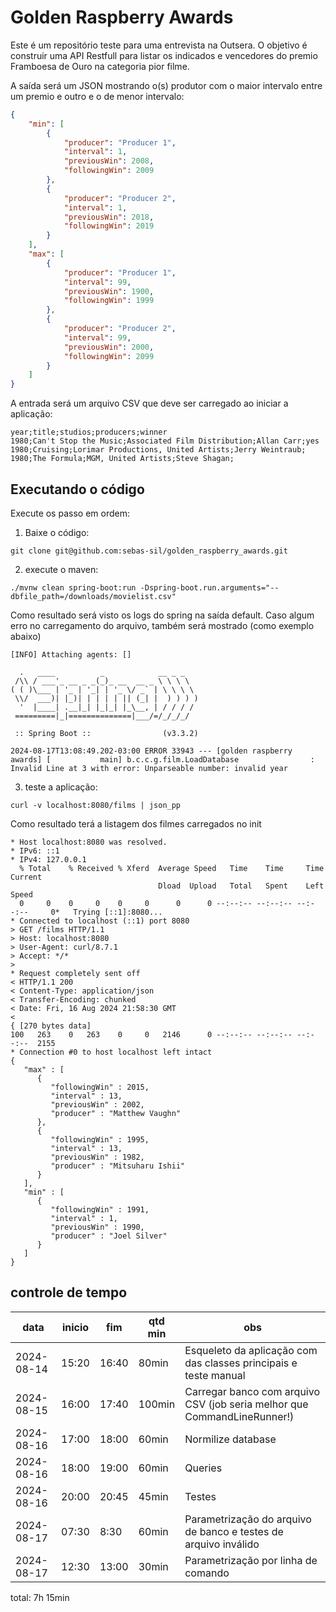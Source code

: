 # Golden Raspberry Awards

Este é um repositório teste para uma entrevista na Outsera. O objetivo é construir uma API Restfull para listar os indicados e vencedores do premio Framboesa de Ouro na categoria pior filme.

A saída será um JSON mostrando o(s) produtor com o maior intervalo entre um premio e outro e o de menor intervalo:

```json
{
    "min": [
        {
            "producer": "Producer 1",
            "interval": 1,
            "previousWin": 2008,
            "followingWin": 2009
        },
        {
            "producer": "Producer 2",
            "interval": 1,
            "previousWin": 2018,
            "followingWin": 2019
        }
    ],
    "max": [
        {
            "producer": "Producer 1",
            "interval": 99,
            "previousWin": 1900,
            "followingWin": 1999
        },
        {
            "producer": "Producer 2",
            "interval": 99,
            "previousWin": 2000,
            "followingWin": 2099
        }
    ]
}
```

A entrada será um arquivo CSV que deve ser carregado ao iniciar a aplicação:

```csv
year;title;studios;producers;winner                                                   
1980;Can't Stop the Music;Associated Film Distribution;Allan Carr;yes
1980;Cruising;Lorimar Productions, United Artists;Jerry Weintraub;
1980;The Formula;MGM, United Artists;Steve Shagan;
```


## Executando o código

Execute os passo em ordem:

1. Baixe o código:
```shell
git clone git@github.com:sebas-sil/golden_raspberry_awards.git
```
2. execute o maven:
```shell
./mvnw clean spring-boot:run -Dspring-boot.run.arguments="--dbfile_path=/downloads/movielist.csv"
```
Como resultado será visto os logs do spring na saída default. Caso algum erro no carregamento do arquivo, também será mostrado (como exemplo abaixo)
```shell
[INFO] Attaching agents: []

  .   ____          _            __ _ _
 /\\ / ___'_ __ _ _(_)_ __  __ _ \ \ \ \
( ( )\___ | '_ | '_| | '_ \/ _` | \ \ \ \
 \\/  ___)| |_)| | | | | || (_| |  ) ) ) )
  '  |____| .__|_| |_|_| |_\__, | / / / /
 =========|_|==============|___/=/_/_/_/

 :: Spring Boot ::                (v3.3.2)

2024-08-17T13:08:49.202-03:00 ERROR 33943 --- [golden raspberry awards] [           main] b.c.c.g.film.LoadDatabase                : Invalid Line at 3 with error: Unparseable number: invalid year
```
3. teste a aplicação:
```shell
curl -v localhost:8080/films | json_pp
```

Como resultado terá a listagem dos filmes carregados no init

```shell
* Host localhost:8080 was resolved.
* IPv6: ::1
* IPv4: 127.0.0.1
  % Total    % Received % Xferd  Average Speed   Time    Time     Time  Current
                                 Dload  Upload   Total   Spent    Left  Speed
  0     0    0     0    0     0      0      0 --:--:-- --:--:-- --:--:--     0*   Trying [::1]:8080...
* Connected to localhost (::1) port 8080
> GET /films HTTP/1.1
> Host: localhost:8080
> User-Agent: curl/8.7.1
> Accept: */*
> 
* Request completely sent off
< HTTP/1.1 200 
< Content-Type: application/json
< Transfer-Encoding: chunked
< Date: Fri, 16 Aug 2024 21:58:30 GMT
< 
{ [270 bytes data]
100   263    0   263    0     0   2146      0 --:--:-- --:--:-- --:--:--  2155
* Connection #0 to host localhost left intact
{
   "max" : [
      {
         "followingWin" : 2015,
         "interval" : 13,
         "previousWin" : 2002,
         "producer" : "Matthew Vaughn"
      },
      {
         "followingWin" : 1995,
         "interval" : 13,
         "previousWin" : 1982,
         "producer" : "Mitsuharu Ishii"
      }
   ],
   "min" : [
      {
         "followingWin" : 1991,
         "interval" : 1,
         "previousWin" : 1990,
         "producer" : "Joel Silver"
      }
   ]
}
```

## controle de tempo

| data | inicio | fim | qtd min | obs |
| ---- | ------ | --- | ------- | --- |
| 2024-08-14 | 15:20 | 16:40 | 80min | Esqueleto da aplicação com das classes principais e teste manual |
| 2024-08-15 | 16:00 | 17:40 | 100min | Carregar banco com arquivo CSV (job seria melhor que CommandLineRunner!) |
| 2024-08-16 | 17:00 | 18:00 | 60min | Normilize database |
| 2024-08-16 | 18:00 | 19:00 | 60min | Queries |
| 2024-08-16 | 20:00 | 20:45 | 45min | Testes |
| 2024-08-17 | 07:30 | 8:30 | 60min | Parametrização do arquivo de banco e testes de arquivo inválido |
| 2024-08-17 | 12:30 | 13:00 | 30min | Parametrização por linha de comando |

total: 7h 15min
